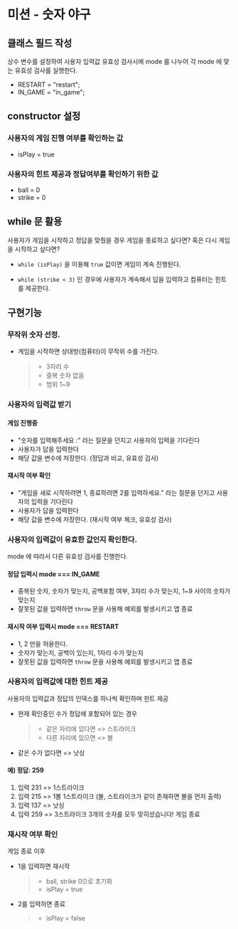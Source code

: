 # 미션 - 숫자 야구

## 클래스 필드 작성

상수 변수를 설정하여 사용자 입력값 유효성 검사시에 mode 를 나누어 각 mode 에 맞는 유효성 검사를 실행한다.

- RESTART = "restart";
- IN_GAME = "in_game";

## constructor 설정

### 사용자의 게임 진행 여부를 확인하는 값

- isPlay = true

### 사용자의 힌트 제공과 정답여부를 확인하기 위한 값

- ball = 0
- strike = 0

## while 문 활용

사용자가 게임을 시작하고 정답을 맞췄을 경우 게임을 종료하고 싶다면? 혹은 다시 게임을 시작하고 싶다면?

- `while (isPlay)` 을 이용해 `true` 값이면 게임이 계속 진행된다.

- `while (strike < 3)` 인 경우에 사용자가 계속해서 답을 입력하고 컴퓨터는 힌트를 제공한다.

## 구현기능

### 무작위 숫자 선정.

- 게임을 시작하면 상대방(컴퓨터)이 무작위 수를 가진다.
  > - 3자리 수
  > - 중복 숫자 없음
  > - 범위 1~9

### 사용자의 입력값 받기

#### 게임 진행중

- "숫자를 입력해주세요 :" 라는 질문을 던지고 사용자의 입력을 기다린다
- 사용자가 답을 입력한다
- 해당 값을 변수에 저장한다. (정답과 비교, 유효성 검사)

#### 재시작 여부 확인

- "게임을 새로 시작하려면 1, 종료하려면 2를 입력하세요." 라는 질문을 던지고 사용자의 입력을 기다린다
- 사용자가 답을 입력한다
- 해당 값을 변수에 저장한다. (재시작 여부 체크, 유효성 검사)

### 사용자의 입력값이 유효한 값인지 확인한다.

mode 에 따라서 다른 유효성 검사를 진행한다.

#### 정답 입력시 mode === IN_GAME

- 중복된 숫자, 숫자가 맞는지, 공백포함 여부, 3자리 수가 맞는지, 1~9 사이의 숫자가 맞는지
- 잘못된 값을 입력하면 `throw` 문을 사용해 예외를 발생시키고 앱 종료

#### 재시작 여부 입력시 mode === RESTART

- 1, 2 만을 허용한다.
- 숫자가 맞는지, 공백이 있는지, 1자리 수가 맞는지
- 잘못된 값을 입력하면 `throw` 문을 사용해 예외를 발생시키고 앱 종료

### 사용자의 입력값에 대한 힌트 제공

사용자의 입력값과 정답의 인덱스를 하나씩 확인하며 힌트 제공

- 현재 확인중인 수가 정답에 포함되어 있는 경우
  > - 같은 자리에 있다면 => 스트라이크
  > - 다른 자리에 있으면 => 볼
- 같은 수가 없다면 => 낫싱

#### 예) 정답: 259

1. 입력 231 => 1스트라이크
2. 입력 215 => 1볼 1스트라이크 (볼, 스트라이크가 같이 존재하면 볼을 먼저 출력)
3. 입력 137 => 낫싱
4. 입력 259 => 3스트라이크 3개의 숫자를 모두 맞히셨습니다! 게임 종료

### 재시작 여부 확인

게임 종료 이후

- 1을 입력하면 재시작
  > - ball, strike 0으로 초기화
  > - isPlay = true
- 2를 입력하면 종료
  > - isPlay = false
